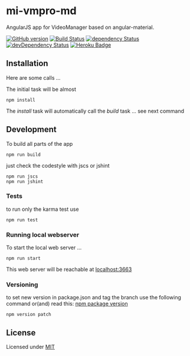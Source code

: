 # mi-vmpro-md

AngularJS app for VideoManager based on angular-material.

[![GitHub version](https://badge.fury.io/gh/dasrick%2Fmi-vmpro-md.svg)](http://badge.fury.io/gh/dasrick%2Fmi-vmpro-md)
[![Build Status](https://travis-ci.org/dasrick/mi-vmpro-md.svg?branch=master)](https://travis-ci.org/dasrick/mi-vmpro-md)
[![dependency Status](https://david-dm.org/dasrick/mi-vmpro-md/status.svg)](https://david-dm.org/dasrick/mi-vmpro-md#info=dependencies)
[![devDependency Status](https://david-dm.org/dasrick/mi-vmpro-md/dev-status.svg)](https://david-dm.org/dasrick/mi-vmpro-md#info=devDependencies)
[![Heroku Badge](http://img.shields.io/badge/deployed%20to-Heroku-7056bf.svg)](https://mi-vmpro-md.herokuapp.com)

## Installation

Here are some calls ...

The initial task will be almost

    npm install

The *install* task will automatically call the *build* task ... see next command


## Development

To build all parts of the app

    npm run build


just check the codestyle with jscs or jshint

    npm run jscs   
    npm run jshint   


### Tests

to run only the karma test use

    npm run test


### Running local webserver

To start the local web server ...

    npm run start

This web server will be reachable at [localhost:3663](http://localhost:3663)


### Versioning

to set new version in package.json and tag the branch use the following command or(and) read this: 
[npm package version](https://www.npmjs.com/package/versiony#readme)

    npm version patch


## License

Licensed under [MIT](https://github.com/dasrick/mi-vmpro-md/blob/master/LICENSE)

